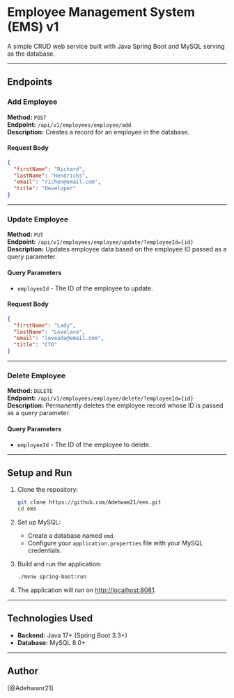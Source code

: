 # Employee Management System (EMS) v1

A simple CRUD web service built with Java Spring Boot and MySQL serving as the database.

---

## Endpoints

### Add Employee

**Method:** `POST`  
**Endpoint:** `/api/v1/employees/employee/add`  
**Description:** Creates a record for an employee in the database.

#### Request Body

```json
{
  "firstName": "Richard",
  "lastName": "Hendricks",
  "email": "richen@email.com",
  "title": "Developer"
}
```

---

### Update Employee

**Method:** `PUT`  
**Endpoint:** `/api/v1/employees/employee/update/?employeeId={id}`  
**Description:** Updates employee data based on the employee ID passed as a query parameter.

#### Query Parameters

- `employeeId` - The ID of the employee to update.

#### Request Body

```json
{
  "firstName": "Lady",
  "lastName": "Lovelace",
  "email": "loveada@email.com",
  "title": "CTO"
}
```

---

### Delete Employee

**Method:** `DELETE`  
**Endpoint:** `/api/v1/employees/employee/delete/?employeeId={id}`  
**Description:** Permanently deletes the employee record whose ID is passed as a query parameter.

#### Query Parameters

- `employeeId` - The ID of the employee to delete.

---

## Setup and Run

1. Clone the repository:

   ```bash
   git clone https://github.com/Adehwam21/ems.git
   cd ems
   ```

2. Set up MySQL:

   - Create a database named `emd`.
   - Configure your `application.properties` file with your MySQL credentials.

3. Build and run the application:

   ```bash
   ./mvnw spring-boot:run
   ```

4. The application will run on [http://localhost:8081](http://localhost:8081).

---

## Technologies Used

- **Backend:** Java 17+ (Spring Boot 3.3+)
- **Database:** MySQL 8.0+

---

## Author

[@Adehwanr21]
